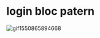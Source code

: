 # login bloc patern


![gif1550865894668](https://user-images.githubusercontent.com/26245770/53268348-7b48dd80-36ee-11e9-96af-b5f876736720.gif)
